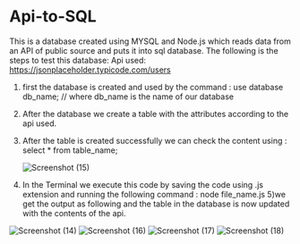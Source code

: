 # Api-to-SQL
This is  a database created using MYSQL and Node.js which reads data from an API of public source and puts it into sql database.
The following is the steps to test this database:
Api used: https://jsonplaceholder.typicode.com/users
1) first the database is created and used by the command :
   use database db_name; // where db_name is the name of our database
2) After the database we create a table with the attributes according to the api used.
3) After the table is created successfully we can check the content using :
   select * from table_name;
   
   ![Screenshot (15)](https://user-images.githubusercontent.com/107358756/218826059-aba43276-ab1d-4873-9327-3a4e472f11d3.png)
   
4) In the Terminal we execute this code by saving the code using .js extension and running the following command :
   node file_name.js
5)we get the output as following and the table in the database is now updated with the contents of the api.
 
 ![Screenshot (14)](https://user-images.githubusercontent.com/107358756/218826781-66223352-be65-41b4-a0b8-13bfb4f7760d.png)
 ![Screenshot (16)](https://user-images.githubusercontent.com/107358756/218826841-15323a6b-e4a4-4a5b-b204-5043d0f3fa0f.png)
 ![Screenshot (17)](https://user-images.githubusercontent.com/107358756/218826895-4144f9f3-b23c-4d4b-8ed8-2b70dd522e9a.png)
 ![Screenshot (18)](https://user-images.githubusercontent.com/107358756/218826941-620494d5-fb52-475f-9d97-4e89fcc5e1ec.png)



   
